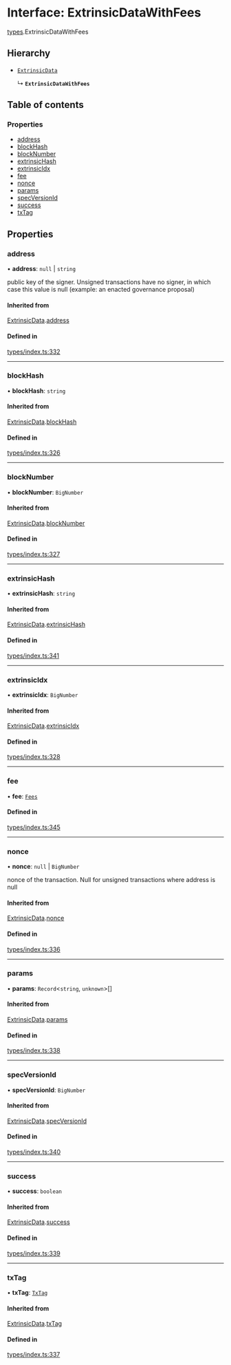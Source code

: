 # Interface: ExtrinsicDataWithFees

[types](../wiki/types).ExtrinsicDataWithFees

## Hierarchy

- [`ExtrinsicData`](../wiki/types.ExtrinsicData)

  ↳ **`ExtrinsicDataWithFees`**

## Table of contents

### Properties

- [address](../wiki/types.ExtrinsicDataWithFees#address)
- [blockHash](../wiki/types.ExtrinsicDataWithFees#blockhash)
- [blockNumber](../wiki/types.ExtrinsicDataWithFees#blocknumber)
- [extrinsicHash](../wiki/types.ExtrinsicDataWithFees#extrinsichash)
- [extrinsicIdx](../wiki/types.ExtrinsicDataWithFees#extrinsicidx)
- [fee](../wiki/types.ExtrinsicDataWithFees#fee)
- [nonce](../wiki/types.ExtrinsicDataWithFees#nonce)
- [params](../wiki/types.ExtrinsicDataWithFees#params)
- [specVersionId](../wiki/types.ExtrinsicDataWithFees#specversionid)
- [success](../wiki/types.ExtrinsicDataWithFees#success)
- [txTag](../wiki/types.ExtrinsicDataWithFees#txtag)

## Properties

### address

• **address**: ``null`` \| `string`

public key of the signer. Unsigned transactions have no signer, in which case this value is null (example: an enacted governance proposal)

#### Inherited from

[ExtrinsicData](../wiki/types.ExtrinsicData).[address](../wiki/types.ExtrinsicData#address)

#### Defined in

[types/index.ts:332](https://github.com/PolymathNetwork/polymesh-sdk/blob/c37bc05d/src/types/index.ts#L332)

___

### blockHash

• **blockHash**: `string`

#### Inherited from

[ExtrinsicData](../wiki/types.ExtrinsicData).[blockHash](../wiki/types.ExtrinsicData#blockhash)

#### Defined in

[types/index.ts:326](https://github.com/PolymathNetwork/polymesh-sdk/blob/c37bc05d/src/types/index.ts#L326)

___

### blockNumber

• **blockNumber**: `BigNumber`

#### Inherited from

[ExtrinsicData](../wiki/types.ExtrinsicData).[blockNumber](../wiki/types.ExtrinsicData#blocknumber)

#### Defined in

[types/index.ts:327](https://github.com/PolymathNetwork/polymesh-sdk/blob/c37bc05d/src/types/index.ts#L327)

___

### extrinsicHash

• **extrinsicHash**: `string`

#### Inherited from

[ExtrinsicData](../wiki/types.ExtrinsicData).[extrinsicHash](../wiki/types.ExtrinsicData#extrinsichash)

#### Defined in

[types/index.ts:341](https://github.com/PolymathNetwork/polymesh-sdk/blob/c37bc05d/src/types/index.ts#L341)

___

### extrinsicIdx

• **extrinsicIdx**: `BigNumber`

#### Inherited from

[ExtrinsicData](../wiki/types.ExtrinsicData).[extrinsicIdx](../wiki/types.ExtrinsicData#extrinsicidx)

#### Defined in

[types/index.ts:328](https://github.com/PolymathNetwork/polymesh-sdk/blob/c37bc05d/src/types/index.ts#L328)

___

### fee

• **fee**: [`Fees`](../wiki/types.Fees)

#### Defined in

[types/index.ts:345](https://github.com/PolymathNetwork/polymesh-sdk/blob/c37bc05d/src/types/index.ts#L345)

___

### nonce

• **nonce**: ``null`` \| `BigNumber`

nonce of the transaction. Null for unsigned transactions where address is null

#### Inherited from

[ExtrinsicData](../wiki/types.ExtrinsicData).[nonce](../wiki/types.ExtrinsicData#nonce)

#### Defined in

[types/index.ts:336](https://github.com/PolymathNetwork/polymesh-sdk/blob/c37bc05d/src/types/index.ts#L336)

___

### params

• **params**: `Record`<`string`, `unknown`\>[]

#### Inherited from

[ExtrinsicData](../wiki/types.ExtrinsicData).[params](../wiki/types.ExtrinsicData#params)

#### Defined in

[types/index.ts:338](https://github.com/PolymathNetwork/polymesh-sdk/blob/c37bc05d/src/types/index.ts#L338)

___

### specVersionId

• **specVersionId**: `BigNumber`

#### Inherited from

[ExtrinsicData](../wiki/types.ExtrinsicData).[specVersionId](../wiki/types.ExtrinsicData#specversionid)

#### Defined in

[types/index.ts:340](https://github.com/PolymathNetwork/polymesh-sdk/blob/c37bc05d/src/types/index.ts#L340)

___

### success

• **success**: `boolean`

#### Inherited from

[ExtrinsicData](../wiki/types.ExtrinsicData).[success](../wiki/types.ExtrinsicData#success)

#### Defined in

[types/index.ts:339](https://github.com/PolymathNetwork/polymesh-sdk/blob/c37bc05d/src/types/index.ts#L339)

___

### txTag

• **txTag**: [`TxTag`](../wiki/generated.types#txtag)

#### Inherited from

[ExtrinsicData](../wiki/types.ExtrinsicData).[txTag](../wiki/types.ExtrinsicData#txtag)

#### Defined in

[types/index.ts:337](https://github.com/PolymathNetwork/polymesh-sdk/blob/c37bc05d/src/types/index.ts#L337)
